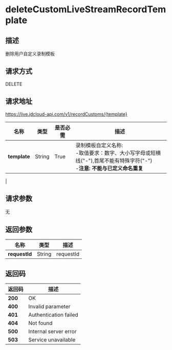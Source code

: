 # deleteCustomLiveStreamRecordTemplate


## 描述
删除用户自定义录制模板

## 请求方式
DELETE

## 请求地址
https://live.jdcloud-api.com/v1/recordCustoms/{template}

|名称|类型|是否必需|描述|
|---|---|---|---|
|**template**|String|True|录制模板自定义名称: <br>-取值要求：数字、大小写字母或短横线("-"),首尾不能有特殊字符("-") <br>-<b>注意: 不能与已定义命名重复</b>
|

## 请求参数
无


## 返回参数
|名称|类型|描述|
|---|---|---|
|**requestId**|String|requestId|


## 返回码
|返回码|描述|
|---|---|
|**200**|OK|
|**400**|Invalid parameter|
|**401**|Authentication failed|
|**404**|Not found|
|**500**|Internal server error|
|**503**|Service unavailable|
